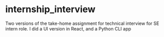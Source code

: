 # internship_interview
Two versions of the take-home assignment for technical interview for SE intern role. I did a UI version in React, and a Python CLI app

